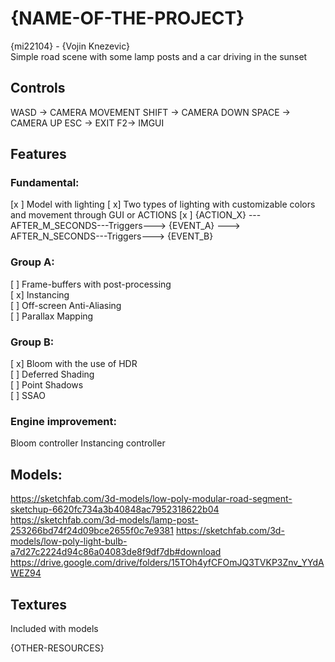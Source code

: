 # {NAME-OF-THE-PROJECT}

{mi22104} - {Vojin Knezevic}  
Simple road scene with some lamp posts and a car driving in the sunset



## Controls

WASD -> CAMERA MOVEMENT
SHIFT -> CAMERA DOWN
SPACE -> CAMERA UP
ESC -> EXIT
F2-> IMGUI
## Features

### Fundamental:

[x ] Model with lighting
[ x] Two types of lighting with customizable colors and movement through GUI or ACTIONS
[x ] {ACTION_X} --- AFTER_M_SECONDS---Triggers---> {EVENT_A} ---> AFTER_N_SECONDS---Triggers---> {EVENT_B}

### Group A:

[ ] Frame-buffers with post-processing   
[ x] Instancing  
[ ] Off-screen Anti-Aliasing  
[ ] Parallax Mapping

### Group B:
[ x] Bloom with the use of HDR  
[ ] Deferred Shading  
[ ] Point Shadows  
[ ] SSAO

### Engine improvement:

Bloom controller
Instancing controller

## Models:

https://sketchfab.com/3d-models/low-poly-modular-road-segment-sketchup-6620fc734a3b40848ac7952318622b04
https://sketchfab.com/3d-models/lamp-post-253266bd74f24d09bce2655f0c7e9381
https://sketchfab.com/3d-models/low-poly-light-bulb-a7d27c2224d94c86a04083de8f9df7db#download
https://drive.google.com/drive/folders/15TOh4yfCFOmJQ3TVKP3Znv_YYdAWEZ94

## Textures

Included with models

{OTHER-RESOURCES}

